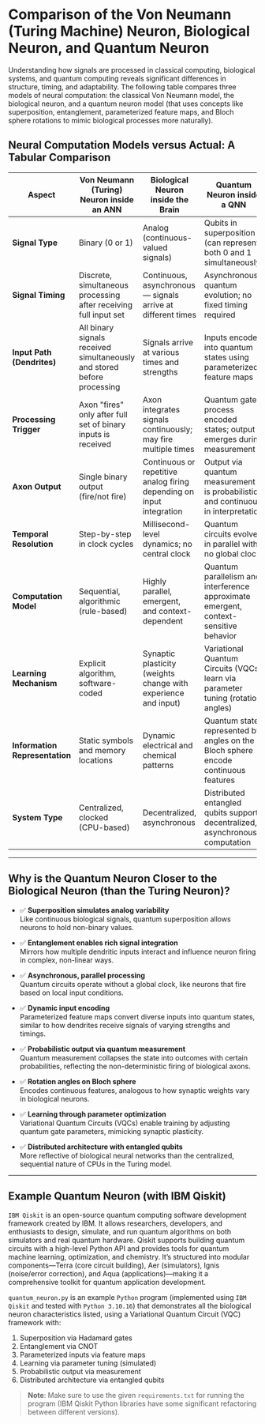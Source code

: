 # Comparison of the Von Neumann (Turing Machine) Neuron, Biological Neuron, and Quantum Neuron

Understanding how signals are processed in classical computing, biological systems, and quantum computing reveals significant differences in structure, timing, and adaptability. The following table compares three models of neural computation: the classical Von Neumann model, the biological neuron, and a quantum neuron model (that uses concepts like superposition, entanglement, parameterized feature maps, and Bloch sphere rotations to mimic biological processes more naturally).

## Neural Computation Models versus Actual: A Tabular Comparison

| **Aspect**                   | **Von Neumann (Turing) Neuron inside an ANN**                          | **Biological Neuron inside the Brain**                                           | **Quantum Neuron inside a QNN**                                                                 |
|-----------------------------|------------------------------------------------------------------|------------------------------------------------------------------|------------------------------------------------------------------------------------------|
| **Signal Type**             | Binary (0 or 1)                                                 | Analog (continuous-valued signals)                               | Qubits in superposition (can represent both 0 and 1 simultaneously)                      |
| **Signal Timing**           | Discrete, simultaneous processing after receiving full input set | Continuous, asynchronous — signals arrive at different times     | Asynchronous quantum evolution; no fixed timing required                                 |
| **Input Path (Dendrites)**  | All binary signals received simultaneously and stored before processing | Signals arrive at various times and strengths             | Inputs encoded into quantum states using parameterized feature maps                      |
| **Processing Trigger**      | Axon "fires" only after full set of binary inputs is received   | Axon integrates signals continuously; may fire multiple times     | Quantum gates process encoded states; output emerges during measurement                  |
| **Axon Output**             | Single binary output (fire/not fire)                            | Continuous or repetitive analog firing depending on input integration | Output via quantum measurement is probabilistic and continuous in interpretation         |
| **Temporal Resolution**     | Step-by-step in clock cycles                                    | Millisecond-level dynamics; no central clock                     | Quantum circuits evolve in parallel with no global clock                                 |
| **Computation Model**       | Sequential, algorithmic (rule-based)                            | Highly parallel, emergent, and context-dependent                 | Quantum parallelism and interference approximate emergent, context-sensitive behavior    |
| **Learning Mechanism**      | Explicit algorithm, software-coded                              | Synaptic plasticity (weights change with experience and input)   | Variational Quantum Circuits (VQCs) learn via parameter tuning (rotation angles)         |
| **Information Representation** | Static symbols and memory locations                         | Dynamic electrical and chemical patterns                         | Quantum states represented by angles on the Bloch sphere encode continuous features      |
| **System Type**             | Centralized, clocked (CPU-based)                                | Decentralized, asynchronous                                     | Distributed entangled qubits support decentralized, asynchronous computation             |

---

## Why is the Quantum Neuron Closer to the Biological Neuron (than the Turing Neuron)?

- ✅ **Superposition simulates analog variability**  
  Like continuous biological signals, quantum superposition allows neurons to hold non-binary values.

- ✅ **Entanglement enables rich signal integration**  
  Mirrors how multiple dendritic inputs interact and influence neuron firing in complex, non-linear ways.

- ✅ **Asynchronous, parallel processing**  
  Quantum circuits operate without a global clock, like neurons that fire based on local input conditions.

- ✅ **Dynamic input encoding**  
  Parameterized feature maps convert diverse inputs into quantum states, similar to how dendrites receive signals of varying strengths and timings.

- ✅ **Probabilistic output via quantum measurement**  
  Quantum measurement collapses the state into outcomes with certain probabilities, reflecting the non-deterministic firing of biological axons.

- ✅ **Rotation angles on Bloch sphere**  
  Encodes continuous features, analogous to how synaptic weights vary in biological neurons.

- ✅ **Learning through parameter optimization**  
  Variational Quantum Circuits (VQCs) enable training by adjusting quantum gate parameters, mimicking synaptic plasticity.

- ✅ **Distributed architecture with entangled qubits**  
  More reflective of biological neural networks than the centralized, sequential nature of CPUs in the Turing model.

---

## Example Quantum Neuron (with IBM Qiskit)

`IBM Qiskit` is an open-source quantum computing software development framework created by IBM. It allows researchers, developers, and enthusiasts to design, simulate, and run quantum algorithms on both simulators and real quantum hardware. Qiskit supports building quantum circuits with a high-level Python API and provides tools for quantum machine learning, optimization, and chemistry. It’s structured into modular components—Terra (core circuit building), Aer (simulators), Ignis (noise/error correction), and Aqua (applications)—making it a comprehensive toolkit for quantum application development.

`quantum_neuron.py` is an example `Python` program (implemented using `IBM Qiskit` and tested with `Python 3.10.16`) that demonstrates all the biological neuron characteristics listed, using a Variational Quantum Circuit (VQC) framework with:
1. Superposition via Hadamard gates
2. Entanglement via CNOT
3. Parameterized inputs via feature maps
4. Learning via parameter tuning (simulated)
5. Probabilistic output via measurement
6. Distributed architecture via entangled qubits

> **Note**: Make sure to use the given `requirements.txt` for running the program (IBM Qiskit Python libraries have some significant refactoring between different versions).
